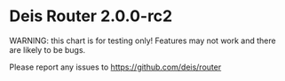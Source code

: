 # Deis Router 2.0.0-rc2

WARNING: this chart is for testing only! Features may not work and there are likely to be bugs.

Please report any issues to https://github.com/deis/router
